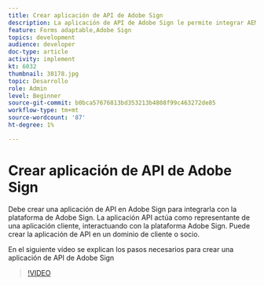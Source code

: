 ```yaml
---
title: Crear aplicación de API de Adobe Sign
description: La aplicación de API de Adobe Sign le permite integrar AEM Forms con Adobe Sign
feature: Forms adaptable,Adobe Sign
topics: development
audience: developer
doc-type: article
activity: implement
kt: 6032
thumbnail: 38178.jpg
topic: Desarrollo
role: Admin
level: Beginner
source-git-commit: b0bca57676813bd353213b4808f99c463272de85
workflow-type: tm+mt
source-wordcount: '87'
ht-degree: 1%

---
```


# Crear aplicación de API de Adobe Sign

Debe crear una aplicación de API en Adobe Sign para integrarla con la plataforma de Adobe Sign. La aplicación API actúa como representante de una aplicación cliente, interactuando con la plataforma Adobe Sign. Puede crear la aplicación de API en un dominio de cliente o socio.

En el siguiente vídeo se explican los pasos necesarios para crear una aplicación de API de Adobe Sign

>[!VIDEO](https://video.tv.adobe.com/v/38178/?quality=9&learn=on)
